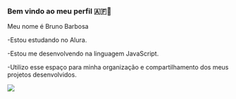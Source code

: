 ### Bem vindo ao meu perfil 🇦🇫🥇
Meu nome é Bruno Barbosa

-Estou estudando no Alura.

-Estou me desenvolvendo na linguagem JavaScript.

-Utilizo esse espaço para minha organização e compartilhamento dos meus projetos desenvolvidos.

![](https://media1.tenor.com/m/UQLELp4zcNQAAAAd/luciano-spfc.gif)
